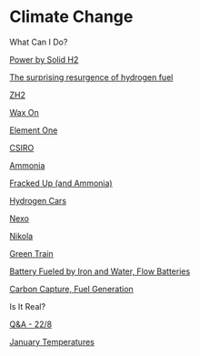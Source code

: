 # Climate Change

What Can I Do? 

[Power by Solid H2](../../2018/11/powered-by-solid-h2_26.md)

[The surprising resurgence of hydrogen fuel](../../2018/11/the-surprising-resurgence-of-hydrogen.md)

[ZH2](../../2018/10/zh2.md)

[Wax On](../../2018/10/wax-on.md)

[Element One](../../2018/10/element-one.md)

[CSIRO](../../2018/10/csiro.md)

[Ammonia](../../2018/10/ammonia.md)

[Fracked Up (and Ammonia)](../../2018/10/fracked-up.md)

[Hydrogen Cars](../../2018/09/hydrogen-cars.md)

[Nexo](../../2018/09/hyunda-nexo-additions.md)

[Nikola](../../2018/09/nikola.md)

[Green Train](../../2018/12/train.md)

[Battery Fueled by Iron and Water, Flow Batteries](../../2018/07/battery-fueled-by-iron-and-water.md)

[Carbon Capture, Fuel Generation](../../2019/01/carboncapture.md)

Is It Real?

[Q&A - 22/8](../../2015/08/q-218.md)

[January Temperatures](../../2018/01/january-temperatures.md)

